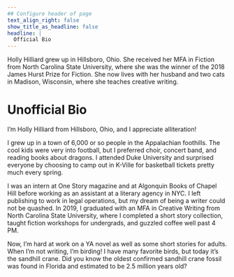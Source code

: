 ```yaml
---
## Configure header of page
text_align_right: false
show_title_as_headline: false
headline: |
  Official Bio
---
```


Holly Hilliard grew up in Hillsboro, Ohio. She received her MFA in Fiction from North Carolina State University, where she was the winner of the 2018 James Hurst Prize for Fiction. She now lives with her husband and two cats in Madison, Wisconsin, where she teaches creative writing.

# Unofficial Bio

I’m Holly Hilliard from Hillsboro, Ohio, and I appreciate alliteration!

I grew up in a town of 6,000 or so people in the Appalachian foothills. The cool kids were very into football, but I preferred choir, concert band, and reading books about dragons. I attended Duke University and surprised everyone by choosing to camp out in K-Ville for basketball tickets pretty much every spring.

I was an intern at One Story magazine and at Algonquin Books of Chapel Hill before working as an assistant at a literary agency in NYC. I left publishing to work in legal operations, but my dream of being a writer could not be quashed. In 2019, I graduated with an MFA in Creative Writing from North Carolina State University, where I completed a short story collection, taught fiction workshops for undergrads, and guzzled coffee well past 4 PM.

Now, I’m hard at work on a YA novel as well as some short stories for adults. When I’m not writing, I’m birding! I have many favorite birds, but today it’s the sandhill crane. Did you know the oldest confirmed sandhill crane fossil was found in Florida and estimated to be 2.5 million years old?